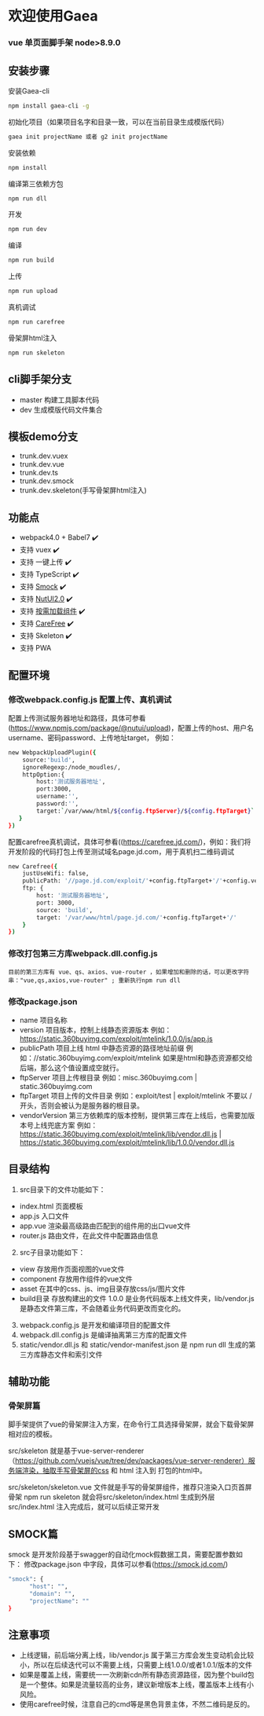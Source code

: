 # 欢迎使用Gaea
### vue 单页面脚手架 node>8.9.0

## 安装步骤

安装Gaea-cli  
```bash
npm install gaea-cli -g
```
初始化项目（如果项目名字和目录一致，可以在当前目录生成模版代码）
```bash      
gaea init projectName 或者 g2 init projectName 
```
安装依赖       
```bash
npm install
```
编译第三依赖方包
```bash  
npm run dll
```
开发
```bash             
npm run dev
```
编译
```bash              
npm run build
```
上传          
```bash   
npm run upload
```
真机调试        
```bash   
npm run carefree
```
骨架屏html注入   
```bash
npm run skeleton
```

## cli脚手架分支

 * master  构建工具脚本代码
 * dev     生成模版代码文件集合

## 模板demo分支

* trunk.dev.vuex    
* trunk.dev.vue     
* trunk.dev.ts      
* trunk.dev.smock
* trunk.dev.skeleton(手写骨架屏html注入)      


## 功能点
* webpack4.0 + Babel7 ✔️ 
*  支持 vuex ✔️      
*  支持 一键上传 ✔️
*  支持 TypeScript ✔️ 
*  支持 [Smock](https://smock.jd.com)    ✔️ 
*  支持 [NutUI2.0](https://nutui.jd.com)  ✔️ 
*  支持 [按需加载组件](https://www.npmjs.com/package/@nutui/babel-plugin-separate-import) ✔️
*  支持 [CareFree](https://carefree.jd.com)  ✔️ 
*  支持 Skeleton  ✔️ 
*  支持 PWA   

## 配置环境

### 修改webpack.config.js 配置上传、真机调试

配置上传测试服务器地址和路径，具体可参看(https://www.npmjs.com/package/@nutui/upload)，配置上传的host、用户名username、密码password、上传地址target，
例如：
```bash
new WebpackUploadPlugin({
    source:'build',
    ignoreRegexp:/node_moudles/,
    httpOption:{
        host:'测试服务器地址',
        port:3000,
        username:'',
        password:'',
        target:`/var/www/html/${config.ftpServer}/${config.ftpTarget}`
   }
})
```

配置carefree真机调试，具体可参看((https://carefree.jd.com/)，例如：我们将开发阶段的代码打包上传至测试域名page.jd.com，用于真机扫二维码调试

```bash
new Carefree({
    justUseWifi: false,
    publicPath: '//page.jd.com/exploit/'+config.ftpTarget+'/'+config.version+'/',
    ftp: {
        host: '测试服务器地址',
        port: 3000,
        source: 'build',
        target: '/var/www/html/page.jd.com/'+config.ftpTarget+'/'
    }
})
```

### 修改打包第三方库webpack.dll.config.js

    目前的第三方库有 vue、qs、axios、vue-router ，如果增加和删除的话，可以更改字符串："vue,qs,axios,vue-router" ; 重新执行npm run dll 

### 修改package.json

* name 项目名称
* version 项目版本，控制上线静态资源版本 例如： https://static.360buyimg.com/exploit/mtelink/1.0.0/js/app.js
* publicPath  项目上线 html 中静态资源的路径地址前缀 例如：//static.360buyimg.com/exploit/mtelink 如果是html和静态资源都交给后端，那么这个值设置成空就行。
* ftpServer  项目上传根目录 例如：misc.360buyimg.com |  static.360buyimg.com
* ftpTarget 项目上传的文件目录 例如：exploit/test | exploit/mtelink 不要以 / 开头，否则会被认为是服务器的根目录。
* vendorVersion  第三方依赖库的版本控制，提供第三库在上线后，也需要加版本号上线兜底方案 例如：https://static.360buyimg.com/exploit/mtelink/lib/vendor.dll.js |  https://static.360buyimg.com/exploit/mtelink/lib/1.0.0/vendor.dll.js


## 目录结构

1. src目录下的文件功能如下：
* index.html  页面模板
* app.js  入口文件
* app.vue  渲染最高级路由匹配到的组件用的出口vue文件
* router.js  路由文件，在此文件中配置路由信息
2. src子目录功能如下：
* view  存放用作页面视图的vue文件
* component  存放用作组件的vue文件
* asset  在其中的css、js、img目录存放css/js/图片文件
* build目录  存放构建出的文件
  1.0.0 是业务代码版本上线文件夹，lib/vendor.js 是静态文件第三库，不会随着业务代码更改而变化的。
3. webpack.config.js 是开发和编译项目的配置文件
4. webpack.dll.config.js 是编译抽离第三方库的配置文件
5. static/vendor.dll.js 和 static/vendor-manifest.json 是 npm run dll 生成的第三方库静态文件和索引文件

## 辅助功能

### 骨架屏篇

脚手架提供了vue的骨架屏注入方案，在命令行工具选择骨架屏，就会下载骨架屏相对应的模板。

src/skeleton 就是基于vue-server-renderer（https://github.com/vuejs/vue/tree/dev/packages/vue-server-renderer）服务端渲染，抽取手写骨架屏的css 和 html 注入到 打包的html中。

src/skeleton/skeleton.vue 文件就是手写的骨架屏组件，推荐只渲染入口页首屏骨架
npm run skeleton 就会将src/skeleton/index.html  生成到外层src/index.html
注入完成后，就可以后续正常开发

## SMOCK篇

smock 是开发阶段基于swagger的自动化mock假数据工具，需要配置参数如下：
修改package.json 中字段，具体可以参看(https://smock.jd.com/)

```bash
"smock": {
      "host": "",
      "domain": "",
      "projectName": ""
}
```


## 注意事项
* 上线逻辑，前后端分离上线，lib/vendor.js 属于第三方库会发生变动机会比较小，所以在后续迭代可以不需要上线，只需要上线1.0.0/或者1.0.1/版本的文件
* 如果是覆盖上线，需要统一一次刷新cdn所有静态资源路径，因为整个build包是一个整体。如果是流量较高的业务，建议新增版本上线，覆盖版本上线有小风险。
* 使用carefree时候，注意自己的cmd等是黑色背景主体，不然二维码是反的。








